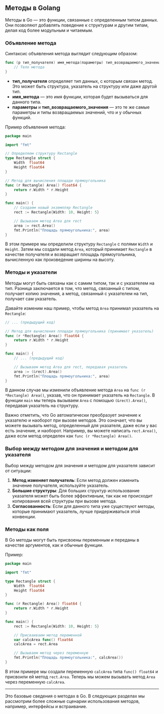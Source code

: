 ## Методы в Golang

Методы в Go — это функции, связанные с определенным типом данных. Они позволяют добавлять поведение к структурам и другим типам, делая код более модульным и читаемым.

### Объявление метода

Синтаксис объявления метода выглядит следующим образом:

```go
func (p тип_получателя) имя_метода(параметры) тип_возвращаемого_значения {
    // Тело метода
}
```

*   **тип_получателя** определяет тип данных, с которым связан метод. Это может быть структура, указатель на структуру или даже другой тип. 
*   **имя_метода** — это имя функции, которая будет вызываться для данного типа.
*   **параметры** и **тип_возвращаемого_значения** — это те же самые параметры и типы возвращаемых значений, что и у обычных функций.

Пример объявления метода:

```go
package main

import "fmt"

// Определяем структуру Rectangle
type Rectangle struct {
    Width  float64
    Height float64
}

// Метод для вычисления площади прямоугольника
func (r Rectangle) Area() float64 {
    return r.Width * r.Height
}

func main() {
    // Создаем новый экземпляр Rectangle
    rect := Rectangle{Width: 10, Height: 5}

    // Вызываем метод Area для rect
    area := rect.Area()
    fmt.Println("Площадь прямоугольника:", area)
}
```

В этом примере мы определили структуру `Rectangle` с полями `Width` и `Height`. Затем мы создали метод `Area`, который принимает `Rectangle` в качестве получателя и возвращает площадь прямоугольника, вычисленную как произведение ширины на высоту.

### Методы и указатели

Методы могут быть связаны как с самим типом, так и с указателем на тип. Разница заключается в том, что метод, связанный с типом, получает копию значения, а метод, связанный с указателем на тип, получает сам указатель. 

Давайте изменим наш пример, чтобы метод `Area` принимал указатель на `Rectangle`:

```go
// ... (предыдущий код)

// Метод для вычисления площади прямоугольника (принимает указатель)
func (r *Rectangle) Area() float64 {
    return r.Width * r.Height
}

func main() {
    // ... (предыдущий код)

    // Вызываем метод Area для rect, передавая указатель
    area := (&rect).Area() 
    fmt.Println("Площадь прямоугольника:", area)
}
```

В данном случае мы изменили объявление метода `Area` на `func (r *Rectangle) Area()`, указав, что он принимает указатель на `Rectangle`. В функции `main` мы теперь вызываем `Area` с помощью `(&rect).Area()`, передавая указатель на структуру.

Важно отметить, что Go автоматически преобразует значение к указателю и наоборот при вызове методов. Это означает, что вы можете вызывать метод, определенный для указателя, даже если у вас есть значение, и наоборот. Например, вы можете написать `rect.Area()`, даже если метод определен как `func (r *Rectangle) Area()`.

### Выбор между методом для значения и методом для указателя

Выбор между методом для значения и методом для указателя зависит от ситуации:

1.  **Метод изменяет получатель**: Если метод должен изменить значение получателя, используйте указатель.
2.  **Большие структуры**: Для больших структур использование указателя может быть более эффективным, так как не происходит копирования всей структуры при вызове метода.
3.  **Согласованность**: Если для данного типа уже существуют методы, которые принимают указатель, лучше придерживаться этой конвенции.

### Методы как поля

В Go методы могут быть присвоены переменным и переданы в качестве аргументов, как и обычные функции. 

Пример:

```go
package main

import "fmt"

type Rectangle struct {
    Width  float64
    Height float64
}

func (r Rectangle) Area() float64 {
    return r.Width * r.Height
}

func main() {
    rect := Rectangle{Width: 10, Height: 5}

    // Присваиваем метод переменной
    var calcArea func() float64 
    calcArea = rect.Area 

    // Вызываем метод через переменную
    fmt.Println("Площадь прямоугольника:", calcArea())
}
```

В этом примере мы создали переменную `calcArea` типа `func() float64` и присвоили ей метод `rect.Area`. Теперь мы можем вызывать метод `Area` через переменную `calcArea`.

---

Это базовые сведения о методах в Go. В следующих разделах мы рассмотрим более сложные сценарии использования методов, например, интерфейсы и встраивание.
